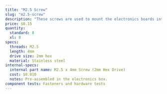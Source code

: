 ```yaml
---
title: "M2.5 Screw"
slug: "m2.5-screw"
description: "These screws are used to mount the electronics boards into the electronics box with the M2.5 M/F standoffs as an intermediary component."
price: $0.15
quantity:
  standard: 8
  xl: 8
specs:
  threads: M2.5
  length: 4mm
  drive size: 2mm hex
  material: Stainless steel
internal-specs:
  internal part name: M2.5 x 4mm Screw (2mm Hex Drive)
  cost: $0.010
  notes: Pre-assembled in the electronics box.
component tests: Fasteners and hardware tests
---
```

